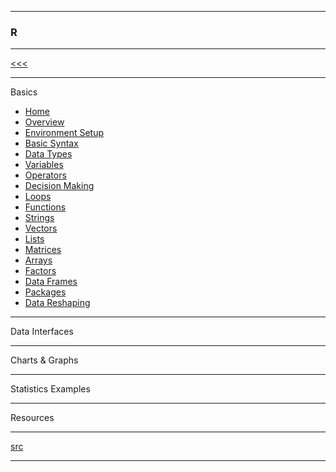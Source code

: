 
---

### R

---

[<<<](https://github.com/ttltrk/PRG/blob/master/C/DOC/CP/CP.MD)

---

Basics

* <a href="https://github.com/ttltrk/PRG/blob/master/R/BRM/01/HOME.MD">Home</a>
* <a href="">Overview</a>
* <a href="">Environment Setup</a>
* <a href="">Basic Syntax</a>
* <a href="">Data Types</a>
* <a href="">Variables</a>
* <a href="">Operators</a>
* <a href="">Decision Making</a>
* <a href="">Loops</a>
* <a href="">Functions</a>
* <a href="">Strings</a>
* <a href="">Vectors</a>
* <a href="">Lists</a>
* <a href="">Matrices</a>
* <a href="">Arrays</a>
* <a href="">Factors</a>
* <a href="">Data Frames</a>
* <a href="">Packages</a>
* <a href="">Data Reshaping</a>

---

Data Interfaces

---

Charts & Graphs

---

Statistics Examples

---

Resources

---

[src](https://www.tutorialspoint.com/r/index.htm)

---
